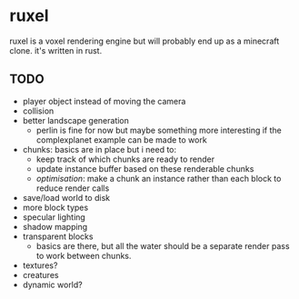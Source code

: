 # ruxel

ruxel is a voxel rendering engine but will probably end up as a minecraft clone. 
it's written in rust.

## TODO
* player object instead of moving the camera
* collision
* better landscape generation
    * perlin is fine for now but maybe something more interesting if the complexplanet example can be made to work
* chunks: basics are in place but i need to:
    * keep track of which chunks are ready to render
    * update instance buffer based on these renderable chunks
    * _optimisation_: make a chunk an instance rather than each block to reduce render calls
* save/load world to disk
* more block types
* specular lighting
* shadow mapping
* transparent blocks
    * basics are there, but all the water should be a separate render pass to work between chunks.
* textures?
* creatures
* dynamic world?

